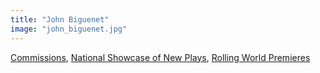 ```yaml
---
title: "John Biguenet"
image: "john_biguenet.jpg"
---
```


[Commissions](/affiliated-artists/commissions), [National Showcase of New Plays](/affiliated-artists/national-showcase-of-new-plays), [Rolling World Premieres](/affiliated-artists/rolling-world-premieres)
